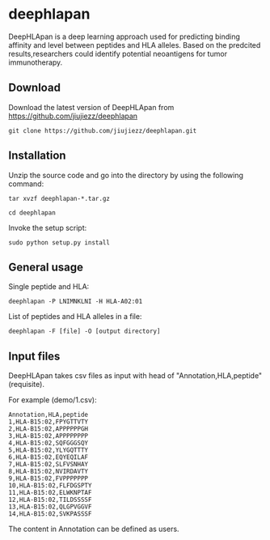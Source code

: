 # deephlapan

   DeepHLApan is a deep learning approach used for predicting binding affinity and level between peptides and HLA alleles. Based on the predcited results,researchers could identify potential neoantigens for tumor immunotherapy.


## Download

Download the latest version of DeepHLApan from https://github.com/jiujiezz/deephlapan
    
    git clone https://github.com/jiujiezz/deephlapan.git

## Installation

Unzip the source code and go into the directory by using the following command:

    tar xvzf deephlapan-*.tar.gz

    cd deephlapan

Invoke the setup script:

    sudo python setup.py install


## General usage

Single peptide and HLA:

    deephlapan -P LNIMNKLNI -H HLA-A02:01 

List of peptides and HLA alleles in a file:

    deephlapan -F [file] -O [output directory]  

## Input files

DeepHLApan takes csv files as input with head of "Annotation,HLA,peptide" (requisite).

For example (demo/1.csv):
    
    Annotation,HLA,peptide
    1,HLA-B15:02,FPYGTTVTY
    2,HLA-B15:02,APPPPPPGH
    3,HLA-B15:02,APPPPPPPP
    4,HLA-B15:02,SQFGGGSQY
    5,HLA-B15:02,YLYGQTTTY
    6,HLA-B15:02,EQYEQILAF
    7,HLA-B15:02,SLFVSNHAY
    8,HLA-B15:02,NVIRDAVTY
    9,HLA-B15:02,FVPPPPPPP
    10,HLA-B15:02,FLFDGSPTY
    11,HLA-B15:02,ELWKNPTAF
    12,HLA-B15:02,TILDSSSSF
    13,HLA-B15:02,QLGPVGGVF
    14,HLA-B15:02,SVKPASSSF
 
 The content in Annotation can be defined as users.
 
